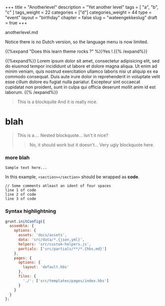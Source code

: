 +++
title =  "Anotherlevel"
description = "Yet another level"
tags = [ "a", "b", "c" ]
tags_weight = 22
categories = ["d"]
categories_weight = 44
type = "event"
layout = "birthday"
chapter = false
slug = "wateengekkeslug"
draft = true
+++

anotherlevel.md

Notice there is no Dutch version, so the language menu is now limited.

{{%expand "Does this learn theme rocks ?" %}}Yes !.{{% /expand%}}

{{%expand%}}
Lorem ipsum dolor sit amet, consectetur adipisicing elit, sed do eiusmod
tempor incididunt ut labore et dolore magna aliqua. Ut enim ad minim veniam,
quis nostrud exercitation ullamco laboris nisi ut aliquip ex ea commodo
consequat. Duis aute irure dolor in reprehenderit in voluptate velit esse
cillum dolore eu fugiat nulla pariatur. Excepteur sint occaecat cupidatat non
proident, sunt in culpa qui officia deserunt mollit anim id est laborum.
{{% /expand%}}


> This is a blockquite
And it is really nice.

# blah

> This is a....
Nested blockquote... Isn't it nice?
>> No, it should work but it doesn't...
Very ugly blockquote here.

### more blah

``` markup
Sample text here...
```

In this example, `<section></section>` should be wrapped as **code**.

    // Some comments atleast an ident of four spaces
    line 1 of code
    line 2 of code
    line 3 of code

### Syntax highlightning

```js
grunt.initConfig({
  assemble: {
    options: {
      assets: 'docs/assets',
      data: 'src/data/*.{json,yml}',
      helpers: 'src/custom-helpers.js',
      partials: ['src/partials/**/*.{hbs,md}']
    },
    pages: {
      options: {
        layout: 'default.hbs'
      },
      files: {
        './': ['src/templates/pages/index.hbs']
      }
    }
  }
};
```

